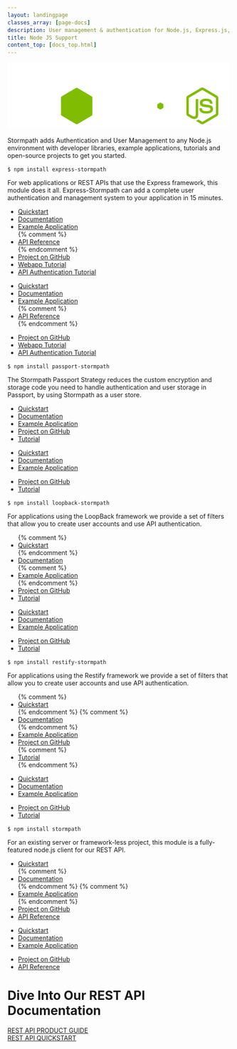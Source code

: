 ```yaml
---
layout: landingpage
classes_array: [page-docs]
description: User management & authentication for Node.js, Express.js, Passport & Restify apps. Complete set of Stormpath developer documentation & integration tools. 
title: Node JS Support
content_top: [docs_top.html]
---
```

<div class="landingpage nodejs">

<div class="masthead nodejs-masthead">
  <div class="container">
    <div class="row">
      <div class="col-xs-12">
        <img class="img-responsive logo" src="/images/landingpage/nodejs/logo-nodejs.png">
      </div>
    </div>
  </div>
</div>

<div class="container">
  <div class="row">
    <div class="col-xs-12 intro-text">
      <p>Stormpath adds Authentication and User Management to any Node.js environment with developer libraries, example applications, tutorials and open-source projects to get you started.</p>
    </div>
  </div>
</div>

<div class="container">
  <div class="row">
    <div class="col-xs-12 col-sm-12">
      <div class="row">
        <div class="col-xs-12 col-sm-6">
          <div class="language-header lang1"></div>
          <pre><code>$ npm install express-stormpath</code></pre>
          <p class="body-copy">For web applications or REST APIs that use the Express framework, this module does it all. Express-Stormpath can add a complete user authentication and management system to your application in 15 minutes.</p>
            <div class="row">
              <div class="col-sm-12 visible-sm">
                <ul class="fa-ul">
                  <li><i class="fa-li fa fa-car"></i><a href="/nodejs/express/latest/setup.html">Quickstart</a></li>
                  <li><i class="fa-li fa fa-book"></i><a href="/nodejs/express/index.html">Documentation</a></li>
                  <li><i class="fa-li fa fa-code"></i><a href="https://stormpath.com/blog/making-expressjs-authentication-fun-again/">Example Application</a></li>
                  {% comment %}<li><i class="fa-li fa fa-file-text"></i><a href="#">API Reference</a></li>{% endcomment %}
                  <li><i class="fa-li fa fa-github"></i><a href="https://github.com/stormpath/express-stormpath">Project on GitHub</a></li>
                  <li><i class="fa-li fa fa-pencil"></i><a href="https://stormpath.com/blog/build-nodejs-express-stormpath-app/">Webapp Tutorial</a></li>
                  <li><i class="fa-li fa fa-pencil"></i><a href="/nodejs/express/latest/authentication.html#api-authentication-basic-auth">API Authentication Tutorial</a></li>
                </ul>
              </div>
              <div class="col-md-6 hidden-sm">
                <ul class="fa-ul">
                  <li><i class="fa-li fa fa-car"></i><a href="/nodejs/express/latest/setup.html">Quickstart</a></li>
                  <li><i class="fa-li fa fa-book"></i><a href="/nodejs/express/index.html">Documentation</a></li>
                  <li><i class="fa-li fa fa-code"></i><a href="https://stormpath.com/blog/making-expressjs-authentication-fun-again/">Example Application</a></li>
                  {% comment %}<li><i class="fa-li fa fa-file-text"></i><a href="#">API Reference</a></li>{% endcomment %}
                </ul>
              </div>
              <div class="col-md-6 hidden-sm">
                <ul class="fa-ul">
                  <li><i class="fa-li fa fa-github"></i><a href="https://github.com/stormpath/express-stormpath">Project on GitHub</a></li>
                  <li><i class="fa-li fa fa-pencil"></i><a href="https://stormpath.com/blog/build-nodejs-express-stormpath-app/">Webapp Tutorial</a></li>
                  <li><i class="fa-li fa fa-pencil"></i><a href="/nodejs/express/latest/authentication.html#api-authentication-basic-auth">API Authentication Tutorial</a></li>
                </ul>
              </div>
            </div>
        </div>
        <div class="col-xs-12 col-sm-6">
          <div class="language-header lang2"></div>
          <pre><code>$ npm install passport-stormpath</code></pre>
          <p class="body-copy">The Stormpath Passport Strategy reduces the custom encryption and storage code you need to handle authentication and user storage in Passport, by using Stormpath as a user store.</p>
            <div class="row">
              <div class="col-sm-12 visible-sm">
                <ul class="fa-ul">
                  <li><i class="fa-li fa fa-car"></i><a href="/nodejs/passport/quickstart.html">Quickstart</a></li>
                  <li><i class="fa-li fa fa-book"></i><a href="/nodejs/passport/index.html">Documentation</a></li>
                  <li><i class="fa-li fa fa-code"></i><a href="https://github.com/stormpath/stormpath-passport-express-sample">Example Application</a></li>
                  <li><i class="fa-li fa fa-github"></i><a href="https://github.com/stormpath/passport-stormpath">Project on GitHub</a></li>
                  <li><i class="fa-li fa fa-pencil"></i><a href="https://stormpath.com/blog/build-app-nodejs-express-passport-stormpath/">Tutorial</a></li>
                </ul>
              </div>
              <div class="col-md-6 hidden-sm">
                <ul class="fa-ul">
                  <li><i class="fa-li fa fa-car"></i><a href="/nodejs/passport/quickstart.html">Quickstart</a></li>
                  <li><i class="fa-li fa fa-book"></i><a href="/nodejs/passport/index.html">Documentation</a></li>
                  <li><i class="fa-li fa fa-code"></i><a href="https://github.com/stormpath/stormpath-passport-express-sample">Example Application</a></li>
                </ul>
              </div>
              <div class="col-md-6 hidden-sm">
                <ul class="fa-ul">
                  <li><i class="fa-li fa fa-github"></i><a href="https://github.com/stormpath/passport-stormpath">Project on GitHub</a></li>
                  <li><i class="fa-li fa fa-pencil"></i><a href="https://stormpath.com/blog/build-app-nodejs-express-passport-stormpath/">Tutorial</a></li>
                </ul>
              </div>
            </div>
        </div>
      </div>
      <div class="row">
        <div class="col-xs-12 col-sm-6">
          <div class="language-header lang3"></div>
          <pre><code>$ npm install loopback-stormpath</code></pre>
          <p class="body-copy">For applications using the LoopBack framework we provide a set of filters that allow you to create user accounts and use API authentication.</p>
            <div class="row">
            <div class="col-sm-12">
                <ul class="fa-ul">
                  {% comment %}<li><i class="fa-li fa fa-car"></i><a href="#">Quickstart</a></li>{% endcomment %}
                  <li><i class="fa-li fa fa-book"></i><a href="https://github.com/stormpath/loopback-stormpath">Documentation</a></li>
                  {% comment %}<li><i class="fa-li fa fa-code"></i><a href="#">Example Application</a></li>{% endcomment %}
                  <li><i class="fa-li fa fa-github"></i><a href="https://github.com/stormpath/loopback-stormpath">Project on GitHub</a></li>
                  <li><i class="fa-li fa fa-pencil"></i><a href="https://github.com/stormpath/loopback-stormpath">Tutorial</a></li>
                </ul>
              </div>
              <div class="col-md-6 hidden">
                <ul class="fa-ul">
                  <li><i class="fa-li fa fa-car"></i><a href="#">Quickstart</a></li>
                  <li><i class="fa-li fa fa-book"></i><a href="https://github.com/stormpath/loopback-stormpath">Documentation</a></li>
                  <li><i class="fa-li fa fa-code"></i><a href="#">Example Application</a></li>
                </ul>
              </div>
              <div class="col-md-6 hidden">
                <ul class="fa-ul">
                  <li><i class="fa-li fa fa-github"></i><a href="https://github.com/stormpath/loopback-stormpath">Project on GitHub</a></li>
                  <li><i class="fa-li fa fa-pencil"></i><a href="https://github.com/stormpath/loopback-stormpath">Tutorial</a></li>
                </ul>
              </div>
            </div>
        </div>
        <div class="col-xs-12 col-sm-6">
          <div class="language-header lang4"></div>
          <pre><code>$ npm install restify-stormpath</code></pre>
          <p class="body-copy">For applications using the Restify framework we provide a set of filters that allow you to create user accounts and use API authentication.</p>
            <div class="row">
            <div class="col-sm-12">
                <ul class="fa-ul">
                  {% comment %}<li><i class="fa-li fa fa-car"></i><a href="#">Quickstart</a></li>{% endcomment %}
                  {% comment %}<li><i class="fa-li fa fa-book"></i><a href="#">Documentation</a></li>{% endcomment %}
                  <li><i class="fa-li fa fa-code"></i><a href="https://stormpath.com/blog/build-api-restify-stormpath/">Example Application</a></li>
                  <li><i class="fa-li fa fa-github"></i><a href="https://github.com/stormpath/stormpath-restify">Project on GitHub</a></li>
                  {% comment %}<li><i class="fa-li fa fa-pencil"></i><a href="#">Tutorial</a></li>{% endcomment %}
                </ul>
              </div>
              <div class="col-md-6 hidden">
                <ul class="fa-ul">
                  <li><i class="fa-li fa fa-car"></i><a href="#">Quickstart</a></li>
                  <li><i class="fa-li fa fa-book"></i><a href="#">Documentation</a></li>
                  <li><i class="fa-li fa fa-code"></i><a href="https://stormpath.com/blog/build-api-restify-stormpath/">Example Application</a></li>
                </ul>
              </div>
              <div class="col-md-6 hidden">
                <ul class="fa-ul">
                  <li><i class="fa-li fa fa-github"></i><a href="https://github.com/stormpath/stormpath-restify">Project on GitHub</a></li>
                  <li><i class="fa-li fa fa-pencil"></i><a href="#">Tutorial</a></li>
                </ul>
              </div>
            </div>
        </div>
      </div>
      <div class="row">
        <div class="col-xs-12 col-sm-6">
          <div class="language-header lang5"></div>
          <pre><code>$ npm install stormpath</code></pre>
          <p class="body-copy">For an existing server or framework-less project, this module is a fully-featured node.js client for our REST API.</p>
            <div class="row">
            <div class="col-sm-12">
                <ul class="fa-ul">
                  <li><i class="fa-li fa fa-car"></i><a href="/nodejs/quickstart/">Quickstart</a></li>
                  {% comment %}<li><i class="fa-li fa fa-book"></i><a href="#">Documentation</a></li>{% endcomment %}
                  {% comment %}<li><i class="fa-li fa fa-code"></i><a href="#">Example Application</a></li>{% endcomment %}
                  <li><i class="fa-li fa fa-github"></i><a href="https://github.com/stormpath/stormpath-sdk-node">Project on GitHub</a></li>
                  <li><i class="fa-li fa fa-file-text"></i><a href="/nodejs/api/">API Reference</a></li>
                </ul>
              </div>
              <div class="col-md-6 hidden">
                <ul class="fa-ul">
                  <li><i class="fa-li fa fa-car"></i><a href="/nodejs/quickstart/">Quickstart</a></li>
                  <li><i class="fa-li fa fa-book"></i><a href="#">Documentation</a></li>
                  <li><i class="fa-li fa fa-code"></i><a href="#">Example Application</a></li>
                </ul>
              </div>
              <div class="col-md-6 hidden">
                <ul class="fa-ul">
                  <li><i class="fa-li fa fa-github"></i><a href="https://github.com/stormpath/stormpath-sdk-node">Project on GitHub</a></li>
                  <li><i class="fa-li fa fa-file-text"></i><a href="/nodejs/api">API Reference</a></li>
                </ul>
              </div>
            </div>
        </div>
      </div>
    </div>
  </div>
</div>

<div class="footer-banner">
  <div class="container info">
    <div class="row">
      <div class="col-xs-12 col-sm-12">
        <h1>Dive Into Our REST API Documentation</h1>
          <div class="row">
            <div class="col-xs-12 col-sm-3 col-sm-offset-3">
              <a class="btn btn-default" href="/rest/product-guide" role="button">REST API PRODUCT GUIDE</a>
            </div>
            <div class="col-xs-12 col-sm-3">
              <a class="btn btn-default" href="/rest/quickstart" role="button">REST API QUICKSTART</a>
            </div>
          </div>
      </div>
    </div>
  </div>
</div>

</div>
<!-- block__no_wrapper -->
<!-- region__no_wrapper -->
